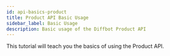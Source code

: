 ```yaml
---
id: api-basics-product
title: Product API Basic Usage
sidebar_label: Basic Usage
description: Basic usage of the Diffbot Product API
---
```


This tutorial will teach you the basics of using the Product API.